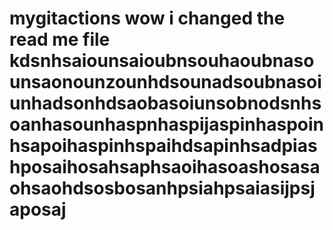 # mygitactions wow i changed the read me file kdsnhsaiounsaioubnsouhaoubnasounsaonounzounhdsounadsoubnasoiunhadsonhdsaobasoiunsobnodsnhsoanhasounhaspnhaspijaspinhaspoinhsapoihaspinhspaihdsapinhsadpiashposaihosahsaphsaoihasoashosasaohsaohdsosbosanhpsiahpsaiasijpsjaposaj

